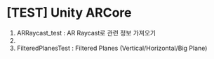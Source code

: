 # [TEST] Unity ARCore
1. ARRaycast_test : AR Raycast로 관련 정보 가져오기
2. 
3. FilteredPlanesTest : Filtered Planes (Vertical/Horizontal/Big Plane)
